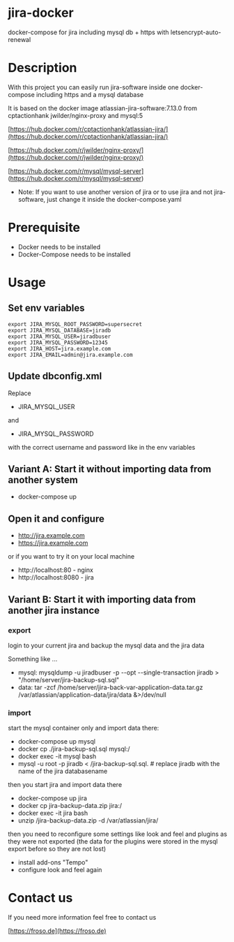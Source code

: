 # jira-docker

docker-compose for jira including mysql db + https with letsencrypt-auto-renewal 

# Description 

With this project you can easily run jira-software inside one docker-compose including https and a mysql database

It is based on the docker image atlassian-jira-software:7.13.0 from cptactionhank jwilder/nginx-proxy and mysql:5

[https://hub.docker.com/r/cptactionhank/atlassian-jira/](https://hub.docker.com/r/cptactionhank/atlassian-jira/)

[https://hub.docker.com/r/jwilder/nginx-proxy/](https://hub.docker.com/r/jwilder/nginx-proxy/)

[https://hub.docker.com/r/mysql/mysql-server]
(https://hub.docker.com/r/mysql/mysql-server)

* Note: If you want to use another version of jira or to use jira and not jira-software, just change it inside the docker-compose.yaml

# Prerequisite

* Docker needs to be installed
* Docker-Compose needs to be installed

# Usage

## Set env variables

```
export JIRA_MYSQL_ROOT_PASSWORD=supersecret
export JIRA_MYSQL_DATABASE=jiradb
export JIRA_MYSQL_USER=jiradbuser
export JIRA_MYSQL_PASSWORD=12345
export JIRA_HOST=jira.example.com
export JIRA_EMAIL=admin@jira.example.com
```

## Update dbconfig.xml

Replace 
* JIRA_MYSQL_USER 

and

* JIRA_MYSQL_PASSWORD

with the correct username and password like in the env variables

## Variant A: Start it without importing data from another system

* docker-compose up

## Open it and configure

* http://jira.example.com
* https://jira.example.com

or if you want to try it on your local machine

* http://localhost:80 - nginx
* http://localhost:8080 - jira

## Variant B: Start it with importing data from another jira instance

### export 


login to your current jira and backup the mysql data and the jira data

Something like ...

* mysql: mysqldump -u jiradbuser -p --opt --single-transaction jiradb > "/home/server/jira-backup-sql.sql" 
* data: tar -zcf /home/server/jira-back-var-application-data.tar.gz /var/atlassian/application-data/jira/data &>/dev/null

### import 

start the mysql container only and import data there:

* docker-compose up mysql
* docker cp ./jira-backup-sql.sql mysql:/
* docker exec -it mysql bash
* mysql -u root -p jiradb < /jira-backup-sql.sql. # replace jiradb with the name of the jira databasename

then you start jira and import data there

* docker-compose up jira
* docker cp jira-backup-data.zip jira:/
* docker exec -it jira bash
* unzip /jira-backup-data.zip -d /var/atlassian/jira/

then you need to reconfigure some settings like look and feel and plugins as they were not exported (the data for the plugins were stored in the mysql export before so they are not lost)

* install add-ons "Tempo"
* configure look and feel again

# Contact us

If you need more information feel free to contact us 

[https://froso.de](https://froso.de)